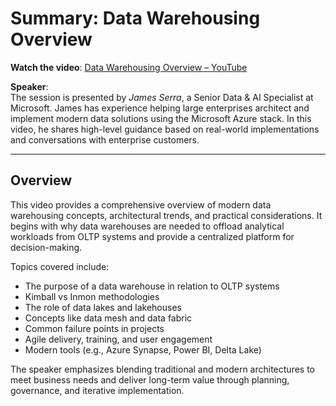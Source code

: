 # Summary: Data Warehousing Overview

**Watch the video**: [Data Warehousing Overview – YouTube](https://www.youtube.com/watch?v=eIjUCvfMNgM&list=PLnmjT8uygzHQd4pMHIHSzislz1BE6GUV_)

**Speaker**:  
The session is presented by *James Serra*, a Senior Data & AI Specialist at Microsoft. James has experience helping large enterprises architect and implement modern data solutions using the Microsoft Azure stack. In this video, he shares high-level guidance based on real-world implementations and conversations with enterprise customers.

---

## Overview

This video provides a comprehensive overview of modern data warehousing concepts, architectural trends, and practical considerations. It begins with why data warehouses are needed to offload analytical workloads from OLTP systems and provide a centralized platform for decision-making.

Topics covered include:
- The purpose of a data warehouse in relation to OLTP systems
- Kimball vs Inmon methodologies
- The role of data lakes and lakehouses
- Concepts like data mesh and data fabric
- Common failure points in projects
- Agile delivery, training, and user engagement
- Modern tools (e.g., Azure Synapse, Power BI, Delta Lake)

The speaker emphasizes blending traditional and modern architectures to meet business needs and deliver long-term value through planning, governance, and iterative implementation.
